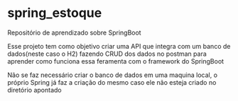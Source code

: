 # spring_estoque
Repositório de aprendizado sobre SpringBoot

Esse projeto tem como objetivo criar uma API  que integra com um banco de dados(neste caso o H2) fazendo CRUD dos dados no postman para aprender como funciona essa feramenta com o framework do SpringBoot

Não se faz necessário criar o banco de dados em uma maquina local, o próprio Spring já faz a criação do mesmo caso ele não esteja criado no diretório apontado
